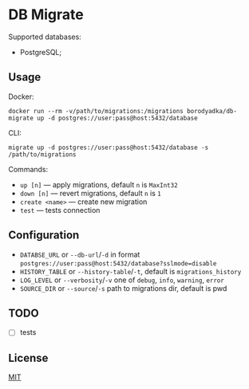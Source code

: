 # DB Migrate

Supported databases:

* PostgreSQL;

## Usage

Docker:

```
docker run --rm -v/path/to/migrations:/migrations borodyadka/db-migrate up -d postgres://user:pass@host:5432/database
```

CLI:

```
migrate up -d postgres://user:pass@host:5432/database -s /path/to/migrations
```

Commands:

* `up [n]` — apply migrations, default `n` is `MaxInt32`
* `down [n]` — revert migrations, default `n` is `1`
* `create <name>` — create new migration
* `test` — tests connection

## Configuration

* `DATABSE_URL` or `--db-url`/`-d` in format `postgres://user:pass@host:5432/database?sslmode=disable`
* `HISTORY_TABLE` or `--history-table`/`-t`, default is `migrations_history`
* `LOG_LEVEL` or `--verbosity`/`-v` one of `debug`, `info`, `warning`, `error`
* `SOURCE_DIR` or `--source`/`-s` path to migrations dir, default is pwd

## TODO

* [ ] tests

## License

[MIT](LICENSE)
